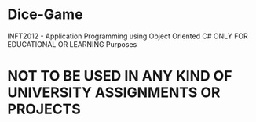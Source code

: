 # Dice-Game
INFT2012 - Application Programming using Object Oriented C#
ONLY FOR EDUCATIONAL OR LEARNING Purposes
# NOT TO BE USED IN ANY KIND OF UNIVERSITY ASSIGNMENTS OR PROJECTS 
